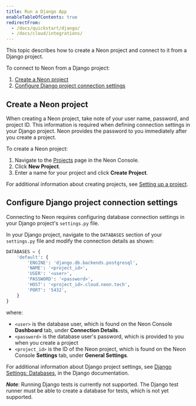 ```yaml
---
title: Run a Django App
enableTableOfContents: true
redirectFrom:
  - /docs/quickstart/django/
  - /docs/cloud/integrations/
---
```


This topic describes how to create a Neon project and connect to it from a Django project.

To connect to Neon from a Django project:

1. [Create a Neon project](#create-a-neon-project)
2. [Configure Django project connection settings](#configure-django-project-connection-settings)

## Create a Neon project

When creating a Neon project, take note of your user name, password, and project ID. This information is required when defining connection settings in your Django project. Neon provides the password to you immediately after you create a project.

To create a Neon project:

1. Navigate to the [Projects](https://console.neon.tech/app/projects) page in the Neon Console.
2. Click **New Project**.
3. Enter a name for your project and click **Create Project**.

For additional information about creating projects, see [Setting up a project](../get-started-with-neon/setting-up-a-project).

## Configure Django project connection settings

Connecting to Neon requires configuring database connection settings in your Django project's `settings.py` file.

In your Django project, navigate to the `DATABASES` section of your `settings.py` file and modify the connection details as shown:

```python
DATABASES = {
    'default': {
        'ENGINE': 'django.db.backends.postgresql',
        'NAME': '<project_id>',
        'USER': '<user>',
        'PASSWORD': '<password>',
        'HOST': '<project_id>.cloud.neon.tech',
        'PORT': '5432',
    }
}
```

where:

- `<user>` is the database user, which is found on the Neon Console **Dashboard** tab, under **Connection Details**.
- `<password>` is the database user's password, which is provided to you when you create a project
- `<project_id>` is the ID of the Neon project, which is found on the Neon Console **Settings** tab, under **General Settings**.

For additional information about Django project settings, see [Django Settings: Databases](https://docs.djangoproject.com/en/4.0/ref/settings/#databases), in the Django documentation.

**_Note_**: Running Django tests is currently not supported. The Django test runner must be able to create a database for tests, which is not yet supported.